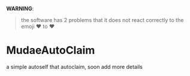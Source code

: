 **WARNING**:
> the software has 2 problems that it does not react correctly to the emoji :heart: to :hearts:

# MudaeAutoClaim

a simple autoself that autoclaim, soon add more details
